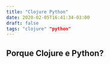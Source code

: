 ```yaml
---
title: "Clojure Python"
date: 2020-02-05T16:41:34-03:00
draft: false
tags: "clojure" "python"
---
```


## Porque Clojure e Python?
